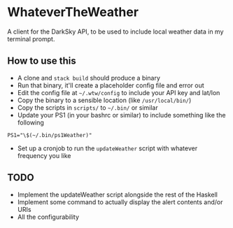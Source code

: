 # WhateverTheWeather

A client for the DarkSky API, to be used to include local weather data in my terminal prompt.

## How to use this

- A clone and `stack build` should produce a binary
- Run that binary, it'll create a placeholder config file and error out
- Edit the config file at `~/.wtw/config` to include your API key and lat/lon
- Copy the binary to a sensible location (like `/usr/local/bin/`)
- Copy the scripts in `scripts/` to `~/.bin/` or similar
- Update your PS1 (in your bashrc or similar) to include something like the following

```
PS1="\$(~/.bin/ps1Weather)"
```

- Set up a cronjob to run the `updateWeather` script with whatever frequency you like

## TODO

- Implement the updateWeather script alongside the rest of the Haskell
- Implement some command to actually display the alert contents and/or URIs
- All the configurability
